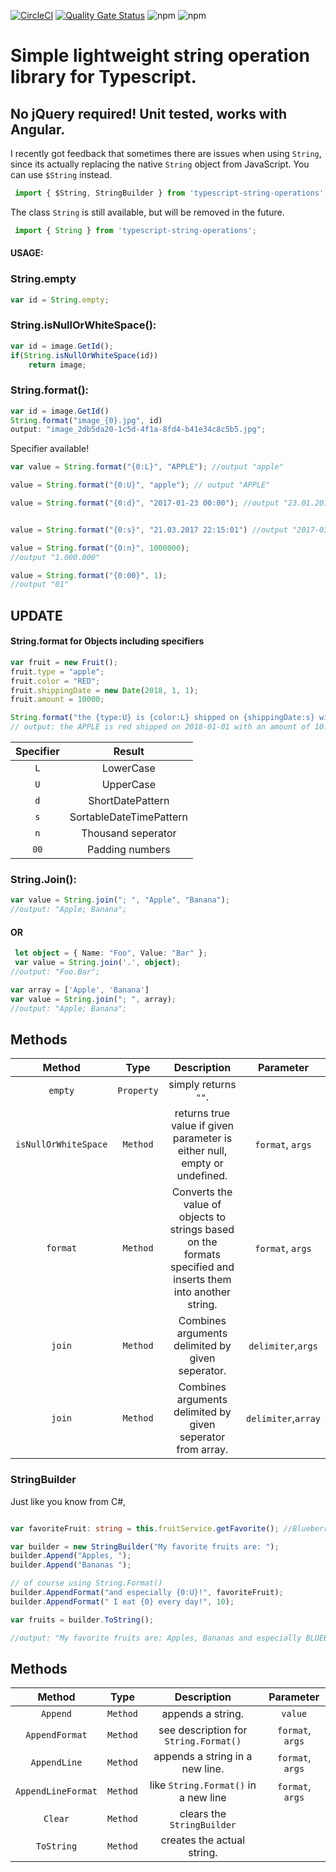 
[![CircleCI](https://circleci.com/gh/sevensc/typescript-string-operations.svg?style=shield)](https://app.circleci.com/pipelines/github/sevensc/typescript-string-operations)
[![Quality Gate Status](https://sonarcloud.io/api/project_badges/measure?project=sevensc_typescript-string-operations&metric=alert_status)](https://sonarcloud.io/dashboard?id=sevensc_typescript-string-operations)
![npm](https://img.shields.io/npm/v/typescript-string-operations)
![npm](https://img.shields.io/npm/dw/typescript-string-operations)


# Simple lightweight string operation library for Typescript.
## No jQuery required! Unit tested, works with Angular.

I recently got feedback that sometimes there are issues when using `String`, since its actually replacing the native `String` object from JavaScript. You can use `$String` instead. 

```typescript
 import { $String, StringBuilder } from 'typescript-string-operations';
 ```
 
The class `String` is still available, but will be removed in the future.

```typescript
 import { String } from 'typescript-string-operations';
```

#### USAGE:

### String.empty
```typescript
var id = String.empty;
```

### String.isNullOrWhiteSpace():
```typescript
var id = image.GetId();
if(String.isNullOrWhiteSpace(id))
	return image;
```
### String.format():

```typescript
var id = image.GetId()
String.format("image_{0}.jpg", id)
output: "image_2db5da20-1c5d-4f1a-8fd4-b41e34c8c5b5.jpg";
```

Specifier available!
```typescript
var value = String.format("{0:L}", "APPLE"); //output "apple"

value = String.format("{0:U}", "apple"); // output "APPLE"

value = String.format("{0:d}", "2017-01-23 00:00"); //output "23.01.2017"


value = String.format("{0:s}", "21.03.2017 22:15:01") //output "2017-03-21T22:15:01"

value = String.format("{0:n}", 1000000);
//output "1.000.000"

value = String.format("{0:00}", 1);
//output "01"
```

## UPDATE
#### String.format for Objects including specifiers

```typescript
var fruit = new Fruit();
fruit.type = "apple";
fruit.color = "RED";
fruit.shippingDate = new Date(2018, 1, 1);
fruit.amount = 10000;

String.format("the {type:U} is {color:L} shipped on {shippingDate:s} with an amount of {amount:n}", fruit);
// output: the APPLE is red shipped on 2018-01-01 with an amount of 10.000

```


|	Specifier	  |	 			Result 	   	    |
| :-------------: |:---------------------------:|
|		`L`		  |	LowerCase					|
|		`U`		  |	UpperCase					|
|		`d`		  |	ShortDatePattern			|
|		`s`		  |	SortableDateTimePattern		|
|		`n`		  |	Thousand seperator			|
|		`00`	  |	Padding numbers				|



### String.Join():

```typescript
var value = String.join("; ", "Apple", "Banana");
//output: "Apple; Banana";
```
#### OR

```typescript
 let object = { Name: "Foo", Value: "Bar" };
 var value = String.join('.', object);
//output: "Foo.Bar";

var array = ['Apple', 'Banana']
var value = String.join("; ", array);
//output: "Apple; Banana";
```

## Methods

| Method                    |  Type       |       Description          | Parameter  |
| :------------------------:|:-----------:|:--------------------------:|:----------:|
|  `empty`                  | `Property`  |    simply returns `""`.    |
| `isNullOrWhiteSpace`      | `Method`    | returns true value if given parameter is either null, empty or undefined. | `format`, `args`
| `format`                  | `Method`    | Converts the value of objects to strings based on the formats specified and inserts them into another string. | `format`, `args`
| `join`                    | `Method`    |   Combines arguments delimited by given seperator.| `delimiter`,`args`
| `join`                    | `Method`    |   Combines arguments delimited by given seperator from array. | `delimiter`,`array` |


### StringBuilder

Just like you know from C#,


```typescript

var favoriteFruit: string = this.fruitService.getFavorite(); //Blueberries

var builder = new StringBuilder("My favorite fruits are: ");
builder.Append("Apples, ");
builder.Append("Bananas ");

// of course using String.Format()
builder.AppendFormat("and especially {0:U}!", favoriteFruit);
builder.AppendFormat(" I eat {0} every day!", 10);

var fruits = builder.ToString();

//output: "My favorite fruits are: Apples, Bananas and especially BLUEBERRIES! I eat 10 every day!";

```
## Methods

| Method                    |  Type       |       Description          | Parameter  |
| :------------------------:|:-----------:|:--------------------------:|:----------:|
|  `Append`                 | `Method`    |    appends a string.       | `value`    |
|  `AppendFormat`           | `Method`    |    see description for `String.Format()`| `format`, `args`|
|  `AppendLine`             | `Method`    |    appends a string in a new line. | `format`, `args`|
|  `AppendLineFormat`       | `Method`    |    like `String.Format()` in a new line | `format`, `args`|
|  `Clear`		            | `Method`    |    clears the `StringBuilder`   |       |
|  `ToString`	            | `Method`    |    creates the actual string.  |       |